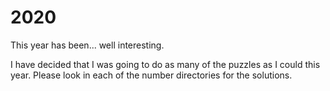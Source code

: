 # 2020

This year has been... well interesting.

I have decided that I was going to do as many of the puzzles as I could this year. Please look in each of the number directories for the solutions.
